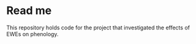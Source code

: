# Read me

This repository holds code for the project that investigated the effects of EWEs on phenology.
